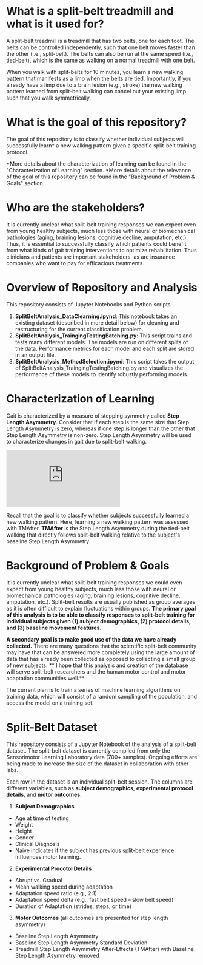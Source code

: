 # What is a split-belt treadmill and what is it used for?

A split-belt treadmill is a treadmill that has two belts, one for each foot. The belts can be controlled independently, such that one belt moves faster than the other (i.e., split-belt).  The belts can also be run at the same speed (i.e., tied-belt), which is the same as walking on a normal treadmill with one belt. 

When you walk with split-belts for 10 minutes, you learn a new walking pattern that manifests as a limp when the belts are tied. Importantly, if you already have a limp due to a brain lesion (e.g., stroke) the new walking pattern learned from split-belt walking can cancel out your existing limp such that you walk symmetrically.

# What is the goal of this repository?

The goal of this repository is to classify whether individual subjects will successfully learn* a new walking pattern given a specific split-belt training protocol. 

*More details about the characterization of learning can be found in the "Characterization of Learning" section.
*More details about the relevance of the goal of this repository can be found in the "Background of Problem & Goals" section.

# Who are the stakeholders?

It is currently unclear what split-belt training responses we can expect even from young healthy subjects, much less those with neural or biomechanical pathologies (aging, braining lesions, cognitive decline, amputation, etc.). Thus, it is essential to successfully classify which patients could benefit from what kinds of gait training interventions to optimize rehabilitation.  Thus clinicians and patients are important stakeholders, as are insurance companies who want to pay for efficacious treatments.

# Overview of Repository and Analysis

This repository consists of Jupyter Notebooks and Python scripts:

1. **SplitBeltAnalysis_DataClearning.ipynd**: This notebook takes an existing dataset (described in more detail below) for cleaning and restructuring for the current classification problem.
2. **SplitBeltAnalysis_TraingingTestingBatching.py**: This script trains and tests many different models.  The models are run on different splits of the data.  Performance metrics for each model and each split are stored in an output file.
3. **SplitBeltAnalysis_MethodSelection.ipynd**: This script takes the output of SplitBeltAnalysis_TraingingTestingBatching.py and visualizes the performance of these models to identify robustly performing models.

# Characterization of Learning

Gait is characterized by a measure of stepping symmetry called **Step Length Asymmetry**.  Consider that if each step is the same size that Step Length Asymmetry is zero, whereas if one step is longer than the other that Step Length Asymmetry is non-zero. Step Length Asymmetry will be used to characterize changes in gait due to split-belt walking.  

![\Large Step Length Asymmetry=\frac{stepLengthFast-stepLengthSlow}{stepLengthFast+stepLengthSlow}](https://latex.codecogs.com/svg.latex?x%3D%5Cfrac%7B-b%5Cpm%5Csqrt%7Bb%5E2-4ac%7D%7D%7B2a%7D)

Recall that the goal is to classify whether subjects successfully learned a new walking pattern.  Here, learning a new walking pattern was assessed with TMAfter.  **TMAfter** is the Step Length Asymmetry during the tied-belt walking that directly follows split-belt walking relative to the subject's baseline Step Length Asymmetry. 

# Background of Problem & Goals

It is currently unclear what split-belt training responses we could even expect from young healthy subjects, much less those with neural or biomechanical pathologies (aging, braining lesions, cognitive decline, amputation, etc.). Split-belt results are usually published as group averages as it is often difficult to explain fluctuations within groups.  **The primary goal of this analysis is to be able to classify responses to split-belt training for individual subjects given (1) subject demographics, (2) protocol details, and (3) baseline movement features.**

**A secondary goal is to make good use of the data we have already collected.**  There are many questions that the scientific split-belt community may have that can be answered more completely using the large amount of data that has already been collected as opposed to collecting a small group of new subjects. ** I hope that this analysis and creation of the database will serve split-belt researchers and the human motor control and motor adaptation communities well.**

The current plan is to train a series of machine learning algorithms on training data, which will consist of a random sampling of the population, and access the model on a training set.

# Split-Belt Dataset

This repository consists of a Jupyter Notebook of the analysis of a split-belt dataset.  The split-belt dataset is currently compiled from only the Sensorimotor Learning Laboratory data (700+ samples).  Ongoing efforts are being made to increase the size of the dataset in collaboration with other labs.

Each row in the dataset is an individual split-belt session.  The columns are different variables, such as **subject demographics**, **experimental protocol details**, and **motor outcomes**.

1. **Subject Demographics**
  -	Age at time of testing
  -	Weight
  -	Height
  -	Gender
  -	Clinical Diagnosis
  -	Naive indicates if the subject has previous split-belt experience influences motor learning. 
  
2. **Experimental Procotol Details**
  -	Abrupt vs. Gradual
  -	Mean walking speed during adaptation
  -	Adaptation speed ratio (e.g., 2:1)
  -	Adaptation speed delta (e.g., fast belt speed – slow belt speed)
  -	Duration of Adaptation (strides, steps, or time)

3. **Motor Outcomes** (all outcomes are presented for step length asymmetry)
  - Baseline Step Length Asymmetry 
  - Baseline Step Length Asymmetry Standard Deviation
  - Treadmill Step Length Asymmetry After-Effects (TMAfter) with Baseline Step Length Asymmetry removed
